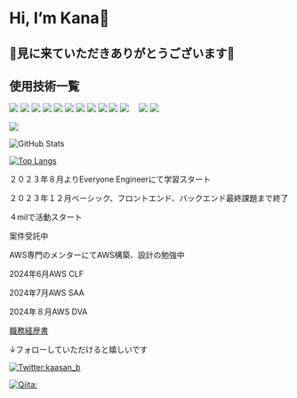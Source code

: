  <h1>Hi, I’m Kana👋</h1>
 <h2>👀見に来ていただきありがとうございます👀</h2>

 ## 使用技術一覧

<!-- シールド一覧 -->
<!-- 該当するプロジェクトの中から任意のものを選ぶ-->
<p style="display: inline">
  <!-- フロントエンドの言語一覧 -->
  <img src="https://img.shields.io/badge/-typescript-000000.svg?logo=typescript&style=for-the-badge">
  <img src="https://img.shields.io/badge/-javascript-000000.svg?logo=javascript&style=for-the-badge">
  <!-- フロントエンドのフレームワーク一覧 -->
  <img src="https://img.shields.io/badge/-Node.js-000000.svg?logo=node.js&style=for-the-badge">
  <img src="https://img.shields.io/badge/-Next.js-000000.svg?logo=next.js&style=for-the-badge">
  <img src="https://img.shields.io/badge/-TailwindCSS-000000.svg?logo=tailwindcss&style=for-the-badge">
  <img src="https://img.shields.io/badge/-React-20232A?style=for-the-badge&logo=react&logoColor=61DAFB">
  <!-- バックエンドの言語一覧 -->
  <img src="https://img.shields.io/badge/-Python-F2C63C.svg?logo=python&style=for-the-badge">
  <!-- ミドルウェア一覧 -->
  <img src="https://img.shields.io/badge/-Nginx-269539.svg?logo=nginx&style=for-the-badge">
  <img src="https://img.shields.io/badge/-MySQL-4479A1.svg?logo=mysql&style=for-the-badge&logoColor=white">
  <!-- インフラ一覧 -->
  <img src="https://img.shields.io/badge/-Docker-1488C6.svg?logo=docker&style=for-the-badge">
  <img src="https://img.shields.io/badge/-Amazon%20aws-232F3E.svg?logo=amazon-aws&style=for-the-badge">
 <!-- webデザイン一覧 -->
 　<img src="https://img.shields.io/badge/-Canva-00C4CC.svg?logo=canva&style=plastic">
  <!-- その他一覧 -->
 <img src="https://img.shields.io/badge/-Github-181717.svg?logo=github&style=plastic">
</p>

![](https://github-profile-summary-cards.vercel.app/api/cards/profile-details?username=kana1166&theme=vue)

![GitHub Stats](https://github-readme-stats.vercel.app/api?username=kana1166&show_icons=true)

[![Top Langs](https://github-readme-stats.vercel.app/api/top-langs/?username=kana1166&layout=compact&langs_count=6)](https://github.com/anuraghazra/github-readme-stats)



<p>２０２３年８月よりEveryone Engineerにて学習スタート</p>
<p>２０２３年１２月ベーシック、フロントエンド、バックエンド最終課題まで終了</p>
<p>４milで活動スタート</p>
<p>案件受託中</p>
<p>AWS専門のメンターにてAWS構築、設計の勉強中<p>
<p>2024年6月AWS CLF</p>
<p>2024年7月AWS SAA</p>
<p>2024年８月AWS DVA</p>

[職務経歴書](https://github.com/kana1166/kana.md)

↓フォローしていただけると嬉しいです

[![Twitter:kaasan_b](https://img.shields.io/twitter/follow/kaasan_b?style=social)](https://twitter.com/kaasan_b)

[![Qiita:](https://img.shields.io/badge/Qiita-Follow-green?logo=qiita&style=social)](https://qiita.com/kana_1166)





<!---
kana1166/kana1166 is a ✨ special ✨ repository because its `README.md` (this file) appears on your GitHub profile.
You can click the Preview link to take a look at your changes.
--->
